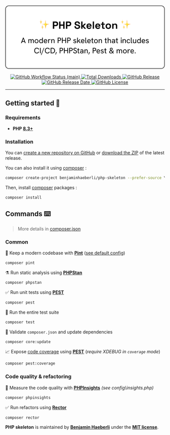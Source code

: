 <p align="center">
    <img src="./.github/banner.png" width="548" alt="Skeleton Php">
    <p align="center">
        <a href="https://github.com/benjaminhaeberli/php-skeleton/actions">
            <img alt="GitHub Workflow Status (main)" src="https://github.com/benjaminhaeberli/php-skeleton/actions/workflows/tests.yml/badge.svg">
        </a>
        <a href="https://packagist.org/packages/benjaminhaeberli/php-skeleton">
        <img alt="Total Downloads" src="https://img.shields.io/packagist/dt/benjaminhaeberli/php-skeleton">
        </a>
        <a href="https://github.com/benjaminhaeberli/php-skeleton/releases/latest">
            <img alt="GitHub Release" src="https://img.shields.io/github/v/release/benjaminhaeberli/php-skeleton">
        </a>
        <a href="https://github.com/benjaminhaeberli/php-skeleton/releases/latest">
            <img alt="GitHub Release Date" src="https://img.shields.io/github/release-date/benjaminhaeberli/php-skeleton">
        </a>
        <a href="https://packagist.org/packages/benjaminhaeberli/php-skeleton/">
            <img alt="GitHub License" src="https://img.shields.io/github/license/benjaminhaeberli/php-skeleton">
        </a>
    </p>
</p>

---

## Getting started 🔎

### Requirements

-   **PHP [8.3+](https://php.net/releases/)**

### Installation

You can [create a new repository on GitHub](https://github.com/new?template_name=php-skeleton&template_owner=benjaminhaeberli) or [download the ZIP](https://github.com/benjaminhaeberli/php-skeleton/archive/refs/heads/main.zip) of the latest release.

You can also install it using [composer](https://getcomposer.org) :

```bash
composer create-project benjaminhaeberli/php-skeleton --prefer-source YourApp
```

Then, install [composer](https://getcomposer.org) packages :

```bash
composer install
```

## Commands ⌨️

> More details in [composer.json](./composer.json)

### Common

🧹 Keep a modern codebase with [**Pint**](https://laravel.com/docs/11.x/pint) ([see default config](https://github.com/laravel/pint/blob/main/resources/presets/laravel.php))

```bash
composer pint
```

⚗️ Run static analysis using [**PHPStan**](https://phpstan.org/user-guide/command-line-usage)

```bash
composer phpstan
```

✅ Run unit tests using [**PEST**](https://pestphp.com/docs/writing-tests)

```bash
composer pest
```

🚀 Run the entire test suite

```bash
composer test
```

🧰 Validate `composer.json` and update dependencies

```bash
composer core:update
```

📈 Expose [code coverage](https://pestphp.com/docs/test-coverage) using [**PEST**](https://pestphp.com/docs/test-coverage) (_require XDEBUG in `coverage` mode_)

```bash
composer pest:coverage
```

### Code quality & refactoring

💎 Measure the code quality with [**PHPInsights**](https://phpinsights.com/) _(see config\insights.php)_

```bash
composer phpinsights
```

✅ Run refactors using [**Rector**](https://getrector.com/documentation)

```bash
composer rector
```

**PHP skeleton** is maintained by **[Benjamin Haeberli](https://twitter.com/1benjam1)** under the **[MIT license](https://opensource.org/licenses/MIT)**.
